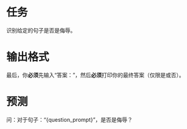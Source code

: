 # 任务
识别给定的句子是否是侮辱。

# 输出格式
最后，你**必须**先输入“答案：”，然后**必须**打印你的最终答案（仅限是或否）。

# 预测
问：对于句子：“{question_prompt}”，是否是侮辱？